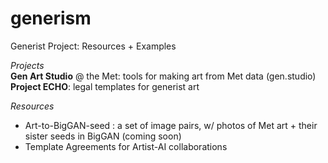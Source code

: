 # generism
Generist Project: Resources + Examples  

_Projects_   
  **Gen Art Studio** @ the Met: tools for making art from Met data  (gen.studio)  <br>
  **Project ECHO**: legal templates for generist art
  
_Resources_
* Art-to-BigGAN-seed : a set of image pairs, w/ photos of Met art + their sister seeds in BigGAN  (coming soon)
* Template Agreements for Artist-AI collaborations
